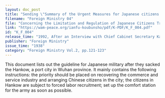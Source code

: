 ```yaml
---
layout: doc_post
title: "Sending \"Summary of the Urgent Measures for Japanese citizens entering China after the capture of Hankow\""
filename: "Foreign Ministry 04"
file: "Concerning the Limitation and Regulation of Japanese Citizens Travelling to China at the Time of the Sino-Japanese Incident; Regulation by the Relevant District in China (Vol. 1)"
link: "https://wam-peace.org/ianfu-koubunsho/pdf/K-PDF/K_F_004.pdf"
id: "K_F_004"
release_time: "1992, After an Interview with Chief Cabinet Secretary Katō Kōichi"
publisher: "Foreign Ministry"
issue_time: "1938"
category: "Foreign Ministry Vol.2, pp.121-123"
---
```

This document lists out the guideline for Japanese military after they sacked the Hankow, a port city in Wuhan province. It mainly contains the following instructions: the priority should be placed on recovering the commerce and service industry and arranging Chinese citizens in the city; the citizens in Hankow are subject to forced labor recruitment; set up the comfort station for the army as soon as possible.
